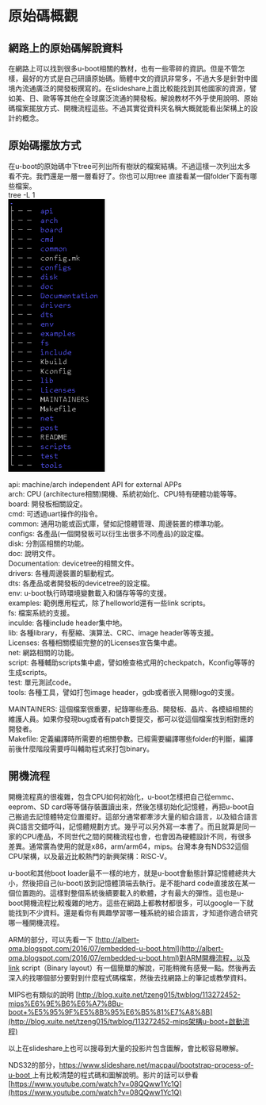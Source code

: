 # 原始碼概觀

## 網路上的原始碼解說資料

在網路上可以找到很多u-boot相關的教材，也有一些零碎的資訊。但是不管怎樣，最好的方式是自己研讀原始碼。簡體中文的資訊非常多，不過大多是針對中國境內流通廣泛的開發板撰寫的。在slideshare上面比較能找到其他國家的資源，譬如美、日、歐等等其他在全球廣泛流通的開發板。解說教材不外乎使用說明、原始碼檔案擺放方式、開機流程這些。不過其實從資料夾名稱大概就能看出架構上的設計的概念。

## 原始碼擺放方式

在u-boot的原始碼中下tree可列出所有樹狀的檔案結構。不過這樣一次列出太多看不完。我們還是一層一層看好了。你也可以用tree 直接看某一個folder下面有哪些檔案。  
tree -L 1  
![](/webimage/CH4.ScreenShot.SourceTree_L1)

api: machine/arch independent API for external APPs  
arch: CPU \(architecture相關\)開機、系統初始化、CPU特有硬體功能等等。  
board: 開發板相關設定。  
cmd: 可透過uart操作的指令。  
common: 通用功能或函式庫，譬如記憶體管理、周邊裝置的標準功能。  
configs: 各產品\(一個開發板可以衍生出很多不同產品\)的設定檔。  
disk: 分割區相關的功能。  
doc: 說明文件。  
Documentation: devicetree的相關文件。  
drivers: 各種周邊裝置的驅動程式。  
dts: 各產品或者開發板的devicetree的設定檔。  
env: u-boot執行時環境變數載入和儲存等等的支援。  
examples: 範例應用程式，除了helloworld還有一些link scripts。  
fs: 檔案系統的支援。  
inculde: 各種include header集中地。  
lib: 各種library，有壓縮、演算法、CRC、image header等等支援。  
Licenses: 各種相關模組完整的的Licenses宣告集中處。  
net: 網路相關的功能。  
script: 各種輔助scripts集中處，譬如檢查格式用的checkpatch，Kconfig等等的生成scripts。  
test: 單元測試code。  
tools: 各種工具，譬如打包image header，gdb或者嵌入開機logo的支援。

MAINTAINERS: 這個檔案很重要，紀錄哪些產品、開發板、晶片、各模組相關的維護人員。如果你發現bug或者有patch要提交，都可以從這個檔案找到相對應的開發者。  
Makefile: 定義編譯時所需要的相關參數。已經需要編譯哪些folder的判斷，編譯前後什麼階段需要呼叫輔助程式來打包binary。

## 開機流程

開機流程真的很複雜，包含CPU如何初始化，u-boot怎樣把自己從emmc、eeprom、SD card等等儲存裝置讀出來，然後怎樣初始化記憶體，再把u-boot自己搬過去記憶體特定位置擺好。這部分通常都牽涉大量的組合語言，以及組合語言與C語言交錯呼叫，記憶體規劃方式。幾乎可以另外寫一本書了。而且就算是同一家的CPU產品，不同世代之間的開機流程也會，也會因為硬體設計不同，有很多差異。通常廣為使用的就是x86，arm/arm64，mips。台灣本身有NDS32這個CPU架構，以及最近比較熱門的新興架構：RISC-V。

u-boot和其他boot loader最不一樣的地方，就是u-boot會動態計算記憶體總共大小，然後把自己\(u-boot\)放到記憶體頂端去執行。是不能hard code直接放在某一個位置跑的。這樣對整個系統後續要載入的軟體，才有最大的彈性。這也是u-boot開機流程比較複雜的地方。這些在網路上都教材都很多，可以google一下就能找到不少資料。還是看你有興趣學習哪一種系統的組合語言，才知道你適合研究哪一種開機流程。

ARM的部分，可以先看一下 [http://albert-oma.blogspot.com/2016/07/embedded-u-boot.html](http://albert-oma.blogspot.com/2016/07/embedded-u-boot.html)對ARM開機流程，以及link script（Binary layout）有一個簡單的解說，可能稍微有感覺一點。然後再去深入的找哪個部分要對到什麼程式碼檔案，然後去找網路上的筆記或教學資料。

MIPS也有類似的說明 [http://blog.xuite.net/tzeng015/twblog/113272452-mips%E6%9E%B6%E6%A7%8Bu-boot+%E5%95%9F%E5%8B%95%E6%B5%81%E7%A8%8B](http://blog.xuite.net/tzeng015/twblog/113272452-mips架構u-boot+啟動流程)

以上在slideshare上也可以搜尋到大量的投影片包含圖解，會比較容易瞭解。

NDS32的部分，[https://www.slideshare.net/macpaul/bootstrap-process-of-u-boot ](https://www.slideshare.net/macpaul/bootstrap-process-of-u-boot)上有比較清楚的程式碼和圖解說明。影片的話可以參看[https://www.youtube.com/watch?v=08QQww1Yc1Q](https://www.youtube.com/watch?v=08QQww1Yc1Q)



